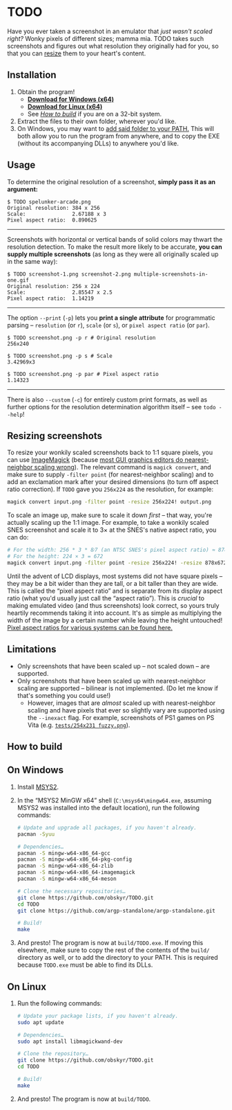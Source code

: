 # TODO

Have you ever taken a screenshot in an emulator that *just wasn't scaled right?* Wonky pixels of different sizes; mamma mia. TODO takes such screenshots and figures out what resolution they originally had for you, so that you can [resize](#resizing-screenshots) them to your heart's content.

## Installation

1. Obtain the program!
    * **[Download for Windows (x64)](TODO)**
    * **[Download for Linux (x64)](TODO)**
    * See *[How to build](#how-to-build)* if you are on a 32-bit system.
2. Extract the files to their own folder, wherever you'd like.
3. On Windows, you may want to [add said folder to your PATH.](https://stackoverflow.com/a/44272417) This will both allow you to run the program from anywhere, and to copy the EXE (without its accompanying DLLs) to anywhere you'd like.

## Usage

To determine the original resolution of a screenshot, **simply pass it as an argument:**

```console
$ TODO spelunker-arcade.png 
Original resolution: 384 x 256
Scale:               2.67188 x 3
Pixel aspect ratio:  0.890625
```

---

Screenshots with horizontal or vertical bands of solid colors may thwart the resolution detection. To make the result more likely to be accurate, **you can supply multiple screenshots** (as long as they were all originally scaled up in the same way):

```console
$ TODO screenshot-1.png screenshot-2.png multiple-screenshots-in-one.gif
Original resolution: 256 x 224
Scale:               2.85547 x 2.5
Pixel aspect ratio:  1.14219
```

---

The option `--print` (`-p`) lets you **print a single attribute** for programmatic parsing – `resolution` (or `r`), `scale` (or `s`), or `pixel aspect ratio` (or `par`).

```console
$ TODO screenshot.png -p r # Original resolution
256x240

$ TODO screenshot.png -p s # Scale
3.42969x3

$ TODO screenshot.png -p par # Pixel aspect ratio
1.14323
```

---

There is also `--custom` (`-c`) for entirely custom print formats, as well as further options for the resolution determination algorithm itself – see `todo --help`!

## Resizing screenshots

To resize your wonkily scaled screenshots back to 1:1 square pixels, you can use [ImageMagick](https://imagemagick.org/script/download.php) (because [most GUI graphics editors do nearest-neighbor scaling wrong](tests/Notes%20on%20nearest-neighbor%20scaling/README.md)). The relevant command is `magick convert`, and make sure to supply `-filter point` (for nearest-neighbor scaling) and to add an exclamation mark after your desired dimensions (to turn off aspect ratio correction). If `TODO` gave you `256x224` as the resolution, for example:

```bash
magick convert input.png -filter point -resize 256x224! output.png
```

To scale an image up, make sure to scale it down *first* – that way, you're actually scaling up the 1:1 image. For example, to take a wonkily scaled SNES screenshot and scale it to 3× at the SNES's native aspect ratio, you can do:

```bash
# For the width: 256 * 3 * 8⁄7 (an NTSC SNES's pixel aspect ratio) ≈ 878
# For the height: 224 × 3 = 672
magick convert input.png -filter point -resize 256x224! -resize 878x672! output.png
```

Until the advent of LCD displays, most systems did not have square pixels – they may be a bit wider than they are tall, or a bit taller than they are wide. This is called the “pixel aspect ratio” and is separate from its display aspect ratio (what you'd usually just call the “aspect ratio”). This is *crucial* to making emulated video (and thus screenshots) look correct, so yours truly heartily recommends taking it into account. It's as simple as multiplying the width of the image by a certain number while leaving the height untouched! [Pixel aspect ratios for various systems can be found here.](https://pineight.com/mw/page/Dot_clock_rates.xhtml)

## Limitations

* Only screenshots that have been scaled up – not scaled down – are supported.
* Only screenshots that have been scaled up with nearest-neighbor scaling are supported – bilinear is not implemented. (Do let me know if that's something you could use!)
    * However, images that are *almost* scaled up with nearest-neighbor scaling and have pixels that ever so slightly vary are supported using the `--inexact` flag. For example, screenshots of PS1 games on PS Vita (e.g. [`tests/254x231 fuzzy.png`](tests/254x231%20fuzzy.png)).

## How to build

## On Windows
1. Install [MSYS2](http://www.msys2.org/).
2. In the “MSYS2 MinGW x64” shell (`C:\msys64\mingw64.exe`, assuming MSYS2 was installed into the default location), run the following commands:
   
    ```bash
    # Update and upgrade all packages, if you haven't already.
    pacman -Syuu

    # Dependencies…
    pacman -S mingw-w64-x86_64-gcc
    pacman -S mingw-w64-x86_64-pkg-config
    pacman -S mingw-w64-x86_64-zlib
    pacman -S mingw-w64-x86_64-imagemagick
    pacman -S mingw-w64-x86_64-meson

    # Clone the necessary repositories…
    git clone https://github.com/obskyr/TODO.git
    cd TODO
    git clone https://github.com/argp-standalone/argp-standalone.git

    # Build!
    make
    ```
3. And presto! The program is now at `build/TODO.exe`. If moving this elsewhere, make sure to copy the rest of the contents of the `build/` directory as well, or to add the directory to your PATH. This is required because `TODO.exe` must be able to find its DLLs.

<!-- Seems like *maybe* this isn't needed?

1. In the regular Windows shell (`cmd.exe`, not PowerShell), assuming MSYS2 was installed into the default location, run the following commands:

    ```cmd
    set PATH=%PATH%C:\msys64\mingw64\bin;
    set PKG_CONFIG_PATH=C:\msys64\mingw64\lib\pkgconfig
    set MAGICK_CODER_MODULE_PATH=C:\msys64\mingw64\lib\[ IMAGEMAGICK DIRECTORY HERE ]\modules-Q16HDRI\coders
    ```
-->

## On Linux

1. Run the following commands:
    ```bash
    # Update your package lists, if you haven't already.
    sudo apt update

    # Dependencies…
    sudo apt install libmagickwand-dev

    # Clone the repository…
    git clone https://github.com/obskyr/TODO.git
    cd TODO

    # Build!
    make
    ```
3. And presto! The program is now at `build/TODO`.
